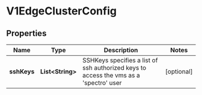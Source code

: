 # V1EdgeClusterConfig

## Properties
Name | Type | Description | Notes
------------ | ------------- | ------------- | -------------
**sshKeys** | **List&lt;String&gt;** | SSHKeys specifies a list of ssh authorized keys to access the vms as a &#x27;spectro&#x27; user |  [optional]
